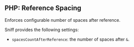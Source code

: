 ## PHP: Reference Spacing

Enforces configurable number of spaces after reference.

Sniff provides the following settings:

* `spacesCountAfterReference`: the number of spaces after `&`.